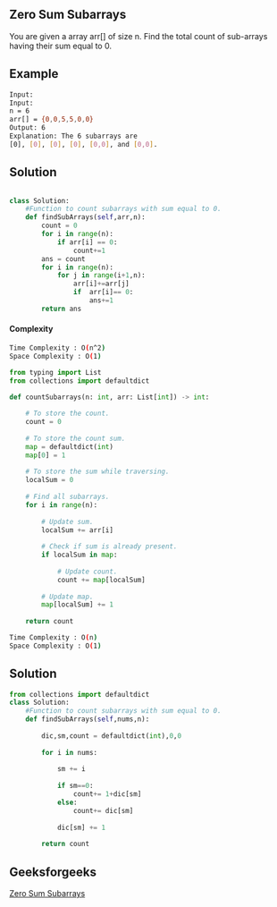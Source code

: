 ## Zero Sum Subarrays
You are given a array arr[] of size n. Find the total count of sub-arrays having their sum equal to 0.

## Example 
```bash
Input:
Input:
n = 6
arr[] = {0,0,5,5,0,0}
Output: 6
Explanation: The 6 subarrays are 
[0], [0], [0], [0], [0,0], and [0,0].

```


## Solution

```python

class Solution:
    #Function to count subarrays with sum equal to 0.
    def findSubArrays(self,arr,n):
        count = 0
        for i in range(n):
            if arr[i] == 0:
                count+=1
        ans = count        
        for i in range(n):
            for j in range(i+1,n):
                arr[i]+=arr[j]
                if  arr[i]== 0:
                    ans+=1
        return ans
```
#### Complexity
```bash
Time Complexity : O(n^2)
Space Complexity : O(1)

```

``` python
from typing import List
from collections import defaultdict

def countSubarrays(n: int, arr: List[int]) -> int:
    
    # To store the count.
    count = 0
    
    # To store the count sum.
    map = defaultdict(int)
    map[0] = 1
    
    # To store the sum while traversing.
    localSum = 0
    
    # Find all subarrays.
    for i in range(n):
        
        # Update sum.
        localSum += arr[i]
        
        # Check if sum is already present.
        if localSum in map:
            
            # Update count.
            count += map[localSum]
        
        # Update map.
        map[localSum] += 1
    
    return count
```
```bash
Time Complexity : O(n)
Space Complexity : O(1)
```

## Solution
```python
from collections import defaultdict
class Solution:
    #Function to count subarrays with sum equal to 0.
    def findSubArrays(self,nums,n):
        
        dic,sm,count = defaultdict(int),0,0
        
        for i in nums:
            
            sm += i
            
            if sm==0:
                count+= 1+dic[sm]
            else:
                count+= dic[sm]
                
            dic[sm] += 1
            
        return count

```


## Geeksforgeeks
[Zero Sum Subarrays](https://practice.geeksforgeeks.org/problems/zero-sum-subarrays1825/1?page=1&difficulty[]=1&difficulty[]=2&status[]=unsolved&company[]=Amazon&company[]=Microsoft&company[]=Adobe&company[]=Facebook&category[]=Arrays&sortBy=submissions)
